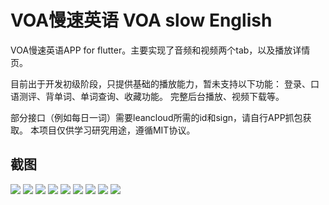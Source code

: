 # VOA慢速英语 VOA slow English

VOA慢速英语APP for flutter。主要实现了音频和视频两个tab，以及播放详情页。

目前出于开发初级阶段，只提供基础的播放能力，暂未支持以下功能：
登录、口语测评、背单词、单词查询、收藏功能。
完整后台播放、视频下载等。

部分接口（例如每日一词）需要leancloud所需的id和sign，请自行APP抓包获取。
本项目仅供学习研究用途，遵循MIT协议。

## 截图
![](https://raw.githubusercontent.com/Mamong/VOASlowEnglish/master/screenshot/1.png)
![](https://raw.githubusercontent.com/Mamong/VOASlowEnglish/master/screenshot/2.png)
![](https://raw.githubusercontent.com/Mamong/VOASlowEnglish/master/screenshot/3.png)
![](https://raw.githubusercontent.com/Mamong/VOASlowEnglish/master/screenshot/4.png)
![](https://raw.githubusercontent.com/Mamong/VOASlowEnglish/master/screenshot/5.png)
![](https://raw.githubusercontent.com/Mamong/VOASlowEnglish/master/screenshot/6.png)
![](https://raw.githubusercontent.com/Mamong/VOASlowEnglish/master/screenshot/7.png)
![](https://raw.githubusercontent.com/Mamong/VOASlowEnglish/master/screenshot/8.png)
![](https://raw.githubusercontent.com/Mamong/VOASlowEnglish/master/screenshot/9.png)


